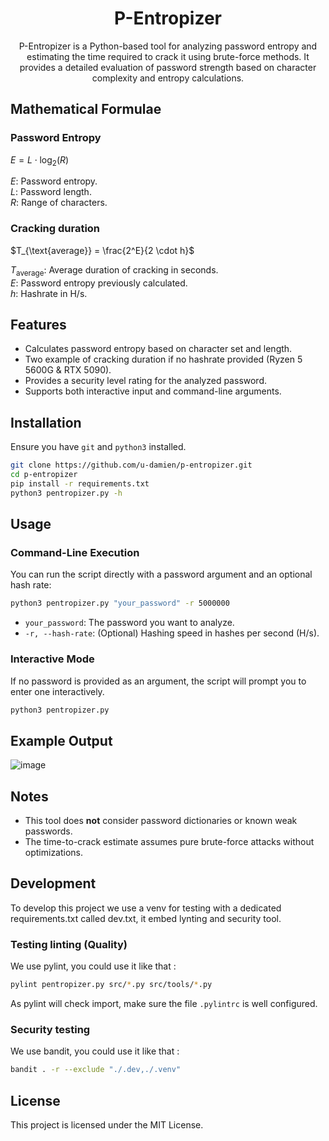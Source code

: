 <h1 align="center"> P-Entropizer</h1>

<p align="center">P-Entropizer is a Python-based tool for analyzing password entropy and estimating the time required to crack it using brute-force methods. It provides a detailed evaluation of password strength based on character complexity and entropy calculations.</p>

## Mathematical Formulae

### Password Entropy

$E = L \cdot \log_2(R)$

$E$: Password entropy.<br>
$L$: Password length.<br>
$R$: Range of characters.

### Cracking duration

$T_{\text{average}} = \frac{2^E}{2 \cdot h}$

$T_{\text{average}}$: Average duration of cracking in seconds. <br>
$E$: Password entropy previously calculated.<br>
$h$: Hashrate in H/s.

## Features
- Calculates password entropy based on character set and length.
- Two example of cracking duration if no hashrate provided (Ryzen 5 5600G & RTX 5090).
- Provides a security level rating for the analyzed password.
- Supports both interactive input and command-line arguments.

## Installation
Ensure you have `git` and `python3` installed.

```bash
git clone https://github.com/u-damien/p-entropizer.git
cd p-entropizer
pip install -r requirements.txt
python3 pentropizer.py -h
```

## Usage
### Command-Line Execution
You can run the script directly with a password argument and an optional hash rate:

```bash
python3 pentropizer.py "your_password" -r 5000000
```

- `your_password`:  The password you want to analyze.
- `-r, --hash-rate`: (Optional) Hashing speed in hashes per second (H/s).

### Interactive Mode
If no password is provided as an argument, the script will prompt you to enter one interactively.

```bash
python3 pentropizer.py
```

## Example Output
![image](https://github.com/user-attachments/assets/acbc0e4d-f497-4cb1-bd0b-05b764db5115)

## Notes
- This tool does **not** consider password dictionaries or known weak passwords.
- The time-to-crack estimate assumes pure brute-force attacks without optimizations.

## Development

To develop this project we use a venv for testing with a dedicated 
requirements.txt called dev.txt, it embed lynting and security tool.

### Testing linting (Quality)

We use pylint, you could use it like that :
```sh
pylint pentropizer.py src/*.py src/tools/*.py
```

As pylint will check import, make sure the file `.pylintrc` is well configured.

### Security testing

We use bandit, you could use it like that :
```sh
bandit . -r --exclude "./.dev,./.venv"
```

## License
This project is licensed under the MIT License.
